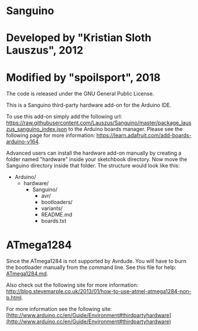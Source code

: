 # Sanguino
# Developed by "Kristian Sloth Lauszus", 2012
# Modified by "spoilsport", 2018

The code is released under the GNU General Public License.

This is a Sanguino third-party hardware add-on for the Arduino IDE.

To use this add-on simply add the following url: <https://raw.githubusercontent.com/Lauszus/Sanguino/master/package_lauszus_sanguino_index.json> to the Arduino boards manager. Please see the following page for more information: <https://learn.adafruit.com/add-boards-arduino-v164>.

Advanced users can install the hardware add-on manually by creating a folder named "hardware" inside your sketchbook directory. Now move the Sanguino directory inside that folder. The structure would look like this:

* Arduino/
	* hardware/
		* Sanguino/
			* avr/
			* bootloaders/
			* variants/
			* README.md
			* boards.txt




# ATmega1284

Since the ATmega1284 is not supported by Avrdude. You will have to burn the bootloader manually from the command line. See this file for help: [ATmega1284.md](bootloaders/optiboot/ATmega1284.md).

Also check out the following site for more information: <http://blog.stevemarple.co.uk/2013/01/how-to-use-atmel-atmega1284-non-p.html>.

For more information see the following site: [http://www.arduino.cc/en/Guide/Environment#thirdpartyhardware](http://www.arduino.cc/en/Guide/Environment#thirdpartyhardware)
